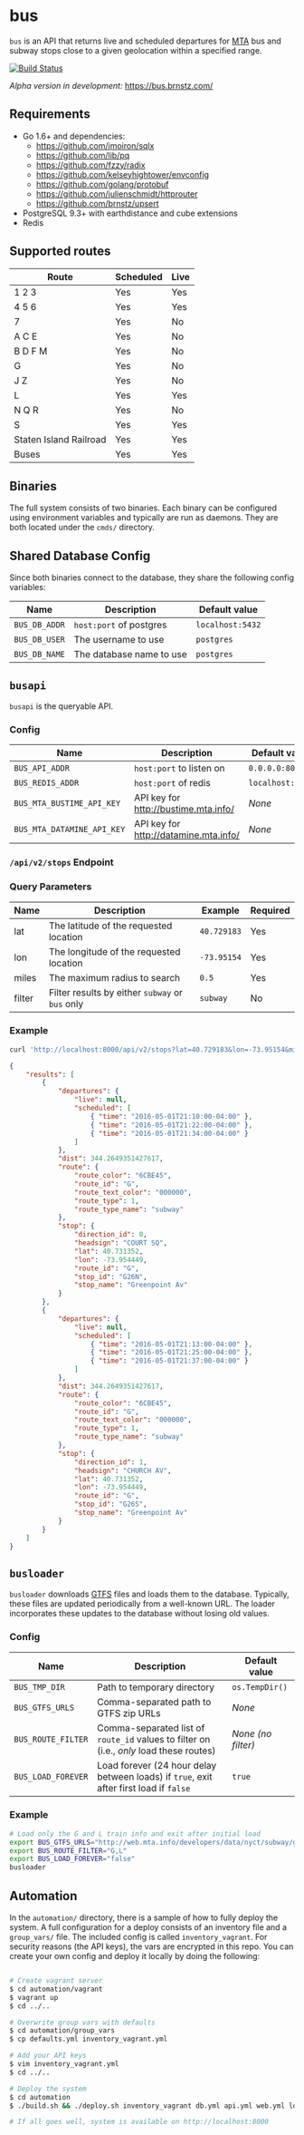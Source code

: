 # bus

`bus` is an API that returns live and scheduled departures for
[MTA](http://www.mta.info/) bus and subway stops close to a given 
geolocation within a specified range.

[![Build Status](https://travis-ci.org/brnstz/bus.svg?branch=master)](https://travis-ci.org/brnstz/bus?branch=master)

*Alpha version in development:* https://bus.brnstz.com/

## Requirements

* Go 1.6+ and dependencies:
  * https://github.com/jmoiron/sqlx
  * https://github.com/lib/pq
  * https://github.com/fzzy/radix
  * https://github.com/kelseyhightower/envconfig
  * https://github.com/golang/protobuf
  * https://github.com/julienschmidt/httprouter
  * https://github.com/brnstz/upsert
* PostgreSQL 9.3+ with earthdistance and cube extensions
* Redis

## Supported routes

| Route                  | Scheduled | Live | 
|------------------------|-----------|------|
| 1 2 3                  | Yes       | Yes  |
| 4 5 6                  | Yes       | Yes  |
| 7                      | Yes       | No   |
| A C E                  | Yes       | No   |
| B D F M                | Yes       | No   |
| G                      | Yes       | No   |
| J Z                    | Yes       | No   |
| L                      | Yes       | Yes  |
| N Q R                  | Yes       | No   |
| S                      | Yes       | Yes  |
| Staten Island Railroad | Yes       | Yes  |
| Buses                  | Yes       | Yes  |


## Binaries

The full system consists of two binaries. Each binary can be configured
using environment variables and typically are run as daemons. They are both 
located under the `cmds/` directory.

## Shared Database Config

Since both binaries connect to the database, they share the following
config variables:

| Name           | Description                 | Default value    |
|----------------|-----------------------------|------------------|
| `BUS_DB_ADDR`  | `host:port` of postgres     | `localhost:5432` |
| `BUS_DB_USER`  | The username to use         | `postgres`       |
| `BUS_DB_NAME`  | The database name to use    | `postgres`       |

## `busapi`

`busapi` is the queryable API. 

### Config

| Name                        | Description                            | Default value     |
|-----------------------------|----------------------------------------|-------------------|
| `BUS_API_ADDR`              | `host:port` to listen on               | `0.0.0.0:8000`          |
| `BUS_REDIS_ADDR`            | `host:port` of redis                   | `localhost:6379`  |
| `BUS_MTA_BUSTIME_API_KEY`   |  API key for http://bustime.mta.info/  | *None*            |
| `BUS_MTA_DATAMINE_API_KEY`  |  API key for http://datamine.mta.info/ | *None*            |

### `/api/v2/stops` Endpoint

### Query Parameters

| Name     | Description                                     | Example     | Required | 
|----------|-------------------------------------------------|-------------|----------|
| lat      | The latitude of the requested location          | `40.729183` | Yes      |
| lon      | The longitude of the requested location         | `-73.95154` | Yes      |
| miles    | The maximum radius to search                    | `0.5`       | Yes      |
| filter   | Filter results by either `subway` or `bus` only | `subway`    | No       |


### Example

```bash
curl 'http://localhost:8000/api/v2/stops?lat=40.729183&lon=-73.95154&miles=0.5&filter=subway' 
```

```json
{
    "results": [
        {
            "departures": {
                "live": null,
                "scheduled": [
                    { "time": "2016-05-01T21:10:00-04:00" },
                    { "time": "2016-05-01T21:22:00-04:00" },
                    { "time": "2016-05-01T21:34:00-04:00" }
                ]
            },
            "dist": 344.2649351427617,
            "route": {
                "route_color": "6CBE45",
                "route_id": "G",
                "route_text_color": "000000",
                "route_type": 1,
                "route_type_name": "subway"
            },
            "stop": {
                "direction_id": 0,
                "headsign": "COURT SQ",
                "lat": 40.731352,
                "lon": -73.954449,
                "route_id": "G",
                "stop_id": "G26N",
                "stop_name": "Greenpoint Av"
            }
        },
        {
            "departures": {
                "live": null,
                "scheduled": [
                    { "time": "2016-05-01T21:13:00-04:00" },
                    { "time": "2016-05-01T21:25:00-04:00" },
                    { "time": "2016-05-01T21:37:00-04:00" }
                ]
            },
            "dist": 344.2649351427617,
            "route": {
                "route_color": "6CBE45",
                "route_id": "G",
                "route_text_color": "000000",
                "route_type": 1,
                "route_type_name": "subway"
            },
            "stop": {
                "direction_id": 1,
                "headsign": "CHURCH AV",
                "lat": 40.731352,
                "lon": -73.954449,
                "route_id": "G",
                "stop_id": "G26S",
                "stop_name": "Greenpoint Av"
            }
        }
    ]
}
```

## `busloader`

`busloader` downloads 
[GTFS](https://developers.google.com/transit/gtfs/) files and loads
them to the database. Typically, these files are updated periodically
from a well-known URL. The loader incorporates these updates to the 
database without losing old values.

### Config

| Name                        | Description                                                                              | Default value       |
|-----------------------------|------------------------------------------------------------------------------------------|---------------------|
| `BUS_TMP_DIR`               | Path to temporary directory                                                              |`os.TempDir()`       |
| `BUS_GTFS_URLS`             | Comma-separated path to GTFS zip URLs                                                   | *None*              |
| `BUS_ROUTE_FILTER`          | Comma-separated list of `route_id` values to filter on (i.e., *only* load these routes)  | *None (no filter)*  |
| `BUS_LOAD_FOREVER`          | Load forever (24 hour delay between loads) if `true`, exit after first load if `false`   |  `true`             |

### Example

```bash
# Load only the G and L train info and exit after initial load
export BUS_GTFS_URLS="http://web.mta.info/developers/data/nyct/subway/google_transit.zip"
export BUS_ROUTE_FILTER="G,L"
export BUS_LOAD_FOREVER="false"
busloader 
```

## Automation

In the `automation/` directory, there is a sample of how to fully deploy the
system. A full configuration for a deploy consists of an inventory file and a
`group_vars/` file. The included config is called `inventory_vagrant`. For 
security reasons (the API keys), the vars are encrypted in this repo. You can
create your own config and deploy it locally by doing the following:

```bash

# Create vagrant server
$ cd automation/vagrant
$ vagrant up
$ cd ../..

# Overwrite group vars with defaults
$ cd automation/group_vars
$ cp defaults.yml inventory_vagrant.yml

# Add your API keys
$ vim inventory_vagrant.yml
$ cd ../..

# Deploy the system
$ cd automation
$ ./build.sh && ./deploy.sh inventory_vagrant db.yml api.yml web.yml loader.yml

# If all goes well, system is available on http://localhost:8000
```
